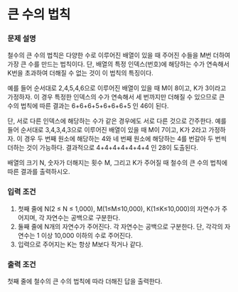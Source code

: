 # 큰 수의 법칙

### 문제 설명
 철수의 큰 수의 법칙은 다양한 수로 이루어진 배열이 있을 때 주어진 수들을 M번 더하여 가장 큰 수를 만드는 법칙이다.
단, 배열의 특정 인덱스(번호)에 해당하는 수가 연속해서 K번을 초과하여 더해질 수 없는 것이 이 법칙의 특징이다.

 예를 들어 순서대로 2,4,5,4,6으로 이루어진 배열이 있을 때 M이 8이고, K가 3이라고 가정하자.
이 경우 특정한 인덱스의 수가 연속해서 세 번까지만 더해질 수 있으므로 큰 수의 법칙에 따른 결과는 6+6+6+5+6+6+6+5 인 46이 된다.

 단, 서로 다른 인덱스에 해당하는 수가 같은 경우에도 서로 다른 것으로 간주한다. 예를 들어 순서대로 3,4,3,4,3으로 이루어진 배열이 있을 때 M이 7이고, K가 2라고 가정하자. 이 경우 두 번째 원소에 해당하는 4와 네 번째 원소에 해당하는 4를 번갈아 두 번씩 더하는 것이 가능하다. 결과적으로 4+4+4+4+4+4+4 인 28이 도출된다.

 배열의 크기 N, 숫자가 더해지는 횟수 M, 그리고 K가 주어질 때 철수의 큰 수의 법칙에 따른 결과를 출력하시오.

### 입력 조건
1) 첫째 줄에 N(2 ≤ N ≤ 1,000), M(1≤M≤10,000), K(1≤K≤10,000)의 자연수가 주어지며, 각 자연수는 공백으로 구분한다.
2) 둘째 줄에 N개의 자연수가 주어진다. 각 자연수는 공백으로 구분한다. 단, 각각의 자연수는 1 이상 10,000 이하의 수로 주어진다.
3) 입력으로 주어지는 K는 항상 M보다 작거나 같다.

### 출력 조건
첫째 줄에 철수의 큰 수의 법칙에 따라 더해진 답을 출력한다.

